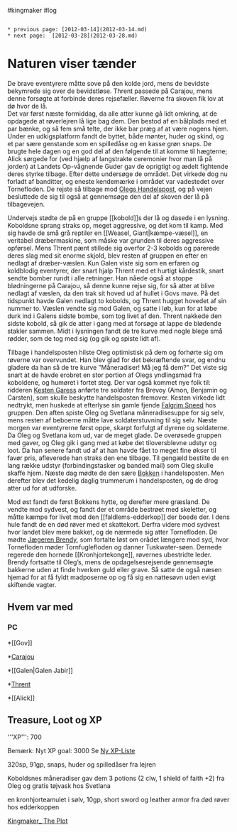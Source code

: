 #kingmaker #log

```ad-info

* previous page: [2012-03-14](2012-03-14.md)
* next page:  [2012-03-28](2012-03-28.md) 
```

# Naturen viser tænder  
  
De brave eventyrere måtte sove på den kolde jord, mens de bevidste bekymrede sig over de bevidstløse. Thrent passede på Carajou, mens denne forsøgte at forbinde deres rejsefæller. Røverne fra skoven fik lov at dø hvor de lå.  
Det var først næste formiddag, da alle atter kunne gå lidt omkring, at de opdagede at røverlejren lå lige bag dem. Den bestod af en bålplads med et par bænke, og så fem små telte, der ikke bar præg af at være nogens hjem. Under en udkigsplatform fandt de byttet, både mønter, huder og skind, og et par sære genstande som en spilledåse og en kasse grøn snaps. De brugte hele dagen og en god del af den følgende til at komme til hægterne; Alick sørgede for (ved hjælp af langstrakte ceremonier hvor man lå på jorden) at Landets Op-vågnende Guder gav de oprigtigt og ædelt fightende deres styrke tilbage. Efter dette undersøge de området. Det virkede dog nu forladt af banditter, og eneste kendemærke i området var vadestedet over Tornefloden. De rejste så tilbage mod [Olegs Handelspost](Olegs%20Handelspost.md), og på vejen besluttede de sig til også at gennemsøge den del af skoven der lå på tilbagevejen.  
Undervejs stødte de på en gruppe [[kobold]]s der lå og dasede i en lysning. Koboldsne sprang straks op, meget aggressive, og det kom til kamp. Med sig havde de små grå reptiler en [[Weasel, Giant|kæmpe-væsel]], en veritabel dræbermaskine, som måske var grunden til deres aggressive opførsel. Mens Thrent pænt stillede sig overfor 2-3 kobolds og parerede deres slag med sit enorme skjold, blev resten af gruppen en efter en nedlagt af dræber-væslen. Kun Galen viste sig som en erfaren og koldblodig eventyrer, der snart hjalp Thrent med et hurtigt kårdestik, snart sendte bomber rundt i alle retninger. Han nåede også at stoppe blødningerne på Carajou, så denne kunne rejse sig, for så atter at blive nedlagt af væslen, da den trak sit hoved ud af hullet i Govs mave. På det tidspunkt havde Galen nedlagt to kobolds, og Thrent hugget hovedet af sin nummer to. Væslen vendte sig mod Galen, og satte i løb, kun for at løbe durk ind i Galens sidste bombe, som tog livet af den.
Thrent nakkede den sidste kobold, så gik de atter i gang med at forsøge at lappe de blødende stakler sammen. Midt i lysningen fandt de tre kurve med nogle blege små rødder, som de tog med sig (og gik og spiste lidt af).  
Tilbage i handelsposten hilste Oleg optimistisk på dem og forhørte sig om røverne var overvundet. Han blev glad for det bekræftende svar, og endnu gladere da han så de tre kurve ”Måneradiser! Må jeg få dem?” Det viste sig snart at de havde erobret en stor portion af Olegs yndlingsmad fra koboldene, og humøret i fortet steg. Der var også kommet nye folk til: ridderen [Kesten Garess](Kesten%20Garess.md) anførte tre soldater fra Brevoy (Amon, Benjamin og Carsten), som skulle beskytte handelsposten fremover. Kesten virkede lidt nedtrykt, men huskede at efterlyse sin gamle fjende [Falgrim Sneed](Falgrim%20Sneed.md) hos gruppen.
Den aften spiste Oleg og Svetlana måneradisesuppe for sig selv, mens resten af beboerne måtte lave soldaterstuvning til sig selv. Næste morgen var eventyrerne først oppe, skarpt forfulgt af dyrene og soldaterne. Da Oleg og Svetlana kom ud, var de meget glade. De overøsede gruppen med gaver, og Oleg gik i gang med at købe det tiloversblevne udstyr og loot. Da han senere fandt ud af at han havde fået to meget fine økser til favør pris, afleverede han straks den ene tilbage. Til gengæld bestilte de en lang række udstyr (forbindingstasker og banded mail) som Oleg skulle skaffe hjem. Næste dag mødte de den sære [Bokken](Bokken.md) i handelsposten. Men derefter blev det kedelig daglig trummerum i handelsposten, og de drog atter ud for at udforske.  
Mod øst fandt de først Bokkens hytte, og derefter mere græsland. De vendte mod sydvest, og fandt der et område bestrøet med skeletter, og måtte kæmpe for livet mod den [[faldlems-edderkop]] der boede der. I dens hule fandt de en død røver med et skattekort. Derfra videre mod sydvest hvor landet blev mere bakket, og de nærmede sig atter Tornefloden. De mødte [Jægeren Brendy](Jægeren%20Brendy.md), som fortalte løst om orådet længere mod syd, hvor Tornefloden møder Tornfuglefloden og danner Tuskwater-søen. Dernede regerede den hornede [[Kronhjortekonge]], røvernes ubestridte leder. Brendy fortsatte til Oleg’s, mens de opdagelsesrejsende gennemsøgte bakkerne uden at finde hverken guld eller grave. Så satte de også næsen hjemad for at få fyldt madposerne op og få sig en nattesøvn uden evigt skiftende vagter.
   
## Hvem var med 
### PC 
*[[Gov]]   
*[Carajou](Carajou.md)  
*[[Galen|Galen Jabir]]  
*[Thrent](Thrent%20Rasnor.md)   
*[[Alick]]   
## Treasure, Loot og XP 
'''XP''': 700
Bemærk: Nyt XP goal: 3000
Se [Ny XP-Liste](Ny%20XP-Liste.md)
320sp, 91gp, snaps, huder og spilledåser fra lejren
Koboldsnes måneradiser gav dem 3 potions (2 clw, 1 shield of faith +2) fra Oleg og gratis tøjvask hos Svetlana
en kronhjorteamulet i sølv, 10gp, short sword og leather armor fra død røver hos edderkoppen
[Kingmaker_ The Plot](Kingmaker_%20The%20Plot.md)
